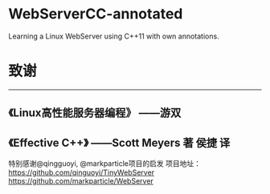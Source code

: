 # WebServerCC-annotated
Learning a Linux WebServer using C++11 with own annotations.

# 致谢
----
《Linux高性能服务器编程》 ——游双
----
《Effective C++》 ——Scott Meyers 著 侯捷 译
----

特别感谢@qingguoyi, @markparticle项目的启发
项目地址：https://github.com/qinguoyi/TinyWebServer
         https://github.com/markparticle/WebServer
